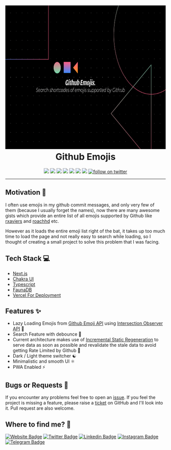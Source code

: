 <h1 align="center">
  <img src="public/banner.png" alt="GraphQL" width="800" height="450" />
  <br>
  Github Emojis
</h1>

<p align="center">
  <a href="https://github.com/AkashRajpurohit/github-emojis"><img src="https://badgen.net/badge/Open%20Source%20%3F/Yes%21/blue?icon=github" height="20" /></a>
  <a href="https://github.com/AkashRajpurohit/github-emojis"><img src="https://visitor-badge.laobi.icu/badge?page_id=akashrajpurohit-github-emojis.visitor-badge" height="20"></a>
  <a href="https://github.com/AkashRajpurohit/github-emojis/stargazers"><img src="https://img.shields.io/github/stars/AkashRajpurohit/github-emojis" height="20"></a>
  <a href="https://github.com/AkashRajpurohit/github-emojis/network/members"><img src="https://img.shields.io/github/forks/AkashRajpurohit/github-emojis" height="20"></a>
  <a href="https://github.com/AkashRajpurohit/github-emojis/issues?q=is%3Aopen+is%3Aissue"><img src="https://img.shields.io/github/issues/AkashRajpurohit/github-emojis" height="20"></a>
  <a href="https://github.com/AkashRajpurohit/github-emojis/blob/master/LICENSE"><img src="https://img.shields.io/github/license/AkashRajpurohit/github-emojis" height="20"></a>
  <a href="https://github-emojis.vercel.app/"><img src="https://img.shields.io/website-up-down-green-red/http/github-emojis.vercel.app.svg" height="20" /></a>
  <a href="https://twitter.com/akashwhocodes">
    <img alt="follow on twitter" src="https://img.shields.io/twitter/follow/akashwhocodes.svg?style=social&label=@akashwhocodes">
  </a>
</p>

---

## Motivation 💪
I often use emojis in my github commit messages, and only very few of them (because I usually forget the names), now there are many awesome gists which provide an entire list of all emojis supported by Github like [rxaviers](https://gist.github.com/rxaviers/7360908) and [roachhd](https://gist.github.com/roachhd/1f029bd4b50b8a524f3c) etc.

However as it loads the entire emoji list right of the bat, it takes up too much time to load the page and not really easy to search while loading, so I thought of creating a small project to solve this problem that I was facing.

## Tech Stack 💻

* [Next.js](https://nextjs.org/)
* [Chakra UI](https://chakra-ui.com/)
* [Typescript](https://www.typescriptlang.org/)
* [FaunaDB](https://fauna.com/)
* [Vercel For Deployment](https://vercel.com)

## Features ✨

* Lazy Loading Emojis from [Github Emoji API](https://developer.github.com/v3/emojis/) using [Intersection Observer API](https://developer.mozilla.org/en-US/docs/Web/API/Intersection_Observer_API) :grimacing:
* Search Feature with debounce :incoming_envelope:
* Current architecture makes use of [Incremental Static Regeneration](https://nextjs.org/docs/basic-features/data-fetching#incremental-static-regeneration) to serve data as soon as possible and revalidate the stale data to avoid getting Rate Limited by Github :rocket:
* Dark / Light theme switcher :yin_yang:
* Minimalistic and smooth UI :atom_symbol:
* PWA Enabled :zap:

## Bugs or Requests 🐛

If you encounter any problems feel free to open an [issue](https://github.com/AkashRajpurohit/github-emojis/issues/new?template=bug_report.md). If you feel the project is missing a feature, please raise a [ticket](https://github.com/AkashRajpurohit/github-emojis/issues/new?template=feature_request.md) on GitHub and I'll look into it. Pull request are also welcome.

## Where to find me? 👀

[![Website Badge](https://img.shields.io/badge/-akashrajpurohit.com-3b5998?logo=google-chrome&logoColor=white)](https://akashrajpurohit.com/)
[![Twitter Badge](https://img.shields.io/badge/-@akashwhocodes-00acee?logo=Twitter&logoColor=white)](https://twitter.com/AkashWhoCodes)
[![Linkedin Badge](https://img.shields.io/badge/-@AkashRajpurohit-0e76a8?logo=Linkedin&logoColor=white)](https://linkedin.com/in/AkashRajpurohit)
[![Instagram Badge](https://img.shields.io/badge/-@akashwho.codes-e4405f?logo=Instagram&logoColor=white)](https://instagram.com/akashwho.codes/)
[![Telegram Badge](https://img.shields.io/badge/-@AkashRajpurohit-0088cc?logo=Telegram&logoColor=white)](https://t.me/AkashRajpurohit)
